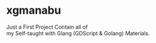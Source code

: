 # xgmanabu

Just a First Project Contain all of <br> 
my Self-taught with Glang (GDScript & Golang) Materials.

